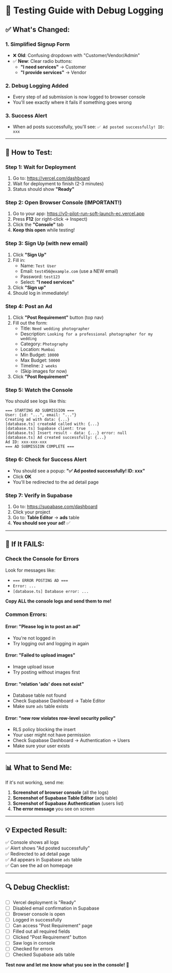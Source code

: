 # 🧪 Testing Guide with Debug Logging

## ✅ What's Changed:

### 1. **Simplified Signup Form**
- ❌ **Old**: Confusing dropdown with "Customer/Vendor/Admin"
- ✅ **New**: Clear radio buttons:
  - **"I need services"** → Customer
  - **"I provide services"** → Vendor

### 2. **Debug Logging Added**
- Every step of ad submission is now logged to browser console
- You'll see exactly where it fails if something goes wrong

### 3. **Success Alert**
- When ad posts successfully, you'll see: `✅ Ad posted successfully! ID: xxx`

---

## 🧪 How to Test:

### **Step 1: Wait for Deployment**
1. Go to: https://vercel.com/dashboard
2. Wait for deployment to finish (2-3 minutes)
3. Status should show **"Ready"**

### **Step 2: Open Browser Console** (IMPORTANT!)
1. Go to your app: https://v0-pilot-run-soft-launch-ec.vercel.app
2. Press **F12** (or right-click → Inspect)
3. Click the **"Console"** tab
4. **Keep this open** while testing!

### **Step 3: Sign Up** (with new email)
1. Click **"Sign Up"**
2. Fill in:
   - Name: `Test User`
   - Email: `test456@example.com` (use a NEW email)
   - Password: `test123`
   - Select: **"I need services"**
3. Click **"Sign up"**
4. Should log in immediately!

### **Step 4: Post an Ad**
1. Click **"Post Requirement"** button (top nav)
2. Fill out the form:
   - Title: `Need wedding photographer`
   - Description: `Looking for a professional photographer for my wedding`
   - Category: `Photography`
   - Location: `Mumbai`
   - Min Budget: `10000`
   - Max Budget: `50000`
   - Timeline: `2 weeks`
   - (Skip images for now)
3. Click **"Post Requirement"**

### **Step 5: Watch the Console**
You should see logs like this:

```
=== STARTING AD SUBMISSION ===
User: {id: "...", email: "..."}
Creating ad with data: {...}
[database.ts] createAd called with: {...}
[database.ts] Supabase client: true
[database.ts] Insert result - data: {...} error: null
[database.ts] Ad created successfully: {...}
Ad ID: xxx-xxx-xxx
=== AD SUBMISSION COMPLETE ===
```

### **Step 6: Check for Success Alert**
- You should see a popup: **"✅ Ad posted successfully! ID: xxx"**
- Click **OK**
- You'll be redirected to the ad detail page

### **Step 7: Verify in Supabase**
1. Go to: https://supabase.com/dashboard
2. Click your project
3. Go to: **Table Editor** → **ads** table
4. **You should see your ad!** ✅

---

## 🚨 If It FAILS:

### **Check the Console for Errors**

Look for messages like:
- `=== ERROR POSTING AD ===`
- `Error: ...`
- `[database.ts] Database error: ...`

**Copy ALL the console logs and send them to me!**

### **Common Errors:**

#### **Error: "Please log in to post an ad"**
- You're not logged in
- Try logging out and logging in again

#### **Error: "Failed to upload images"**
- Image upload issue
- Try posting without images first

#### **Error: "relation 'ads' does not exist"**
- Database table not found
- Check Supabase Dashboard → Table Editor
- Make sure `ads` table exists

#### **Error: "new row violates row-level security policy"**
- RLS policy blocking the insert
- Your user might not have permission
- Check Supabase Dashboard → Authentication → Users
- Make sure your user exists

---

## 📊 What to Send Me:

If it's not working, send me:

1. **Screenshot of browser console** (all the logs)
2. **Screenshot of Supabase Table Editor** (ads table)
3. **Screenshot of Supabase Authentication** (users list)
4. **The error message** you see on screen

---

## 💡 Expected Result:

✅ Console shows all logs  
✅ Alert shows "Ad posted successfully"  
✅ Redirected to ad detail page  
✅ Ad appears in Supabase `ads` table  
✅ Can see the ad on homepage

---

## 🔍 Debug Checklist:

- [ ] Vercel deployment is "Ready"
- [ ] Disabled email confirmation in Supabase
- [ ] Browser console is open
- [ ] Logged in successfully
- [ ] Can access "Post Requirement" page
- [ ] Filled out all required fields
- [ ] Clicked "Post Requirement" button
- [ ] Saw logs in console
- [ ] Checked for errors
- [ ] Checked Supabase ads table

**Test now and let me know what you see in the console!** 🚀

